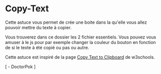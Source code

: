 # Copy-Text

Cette astuce vous permet de crée une boite dans la qu'elle vous allez pouvoir mettre du texte à copier.

Vous trouverez dans ce dossier les 2 fichier essentiels. Vous pouvez vous amuser à le js pour par exemple changer la couleur du bouton en fonction de si le texte à été copié ou pas ou autre.

Cette astuce est inspiré de la page [Copy Text to Clipboard](https://www.w3schools.com/howto/howto_js_copy_clipboard.asp) de w3schools.

[ - DoctorPok ]